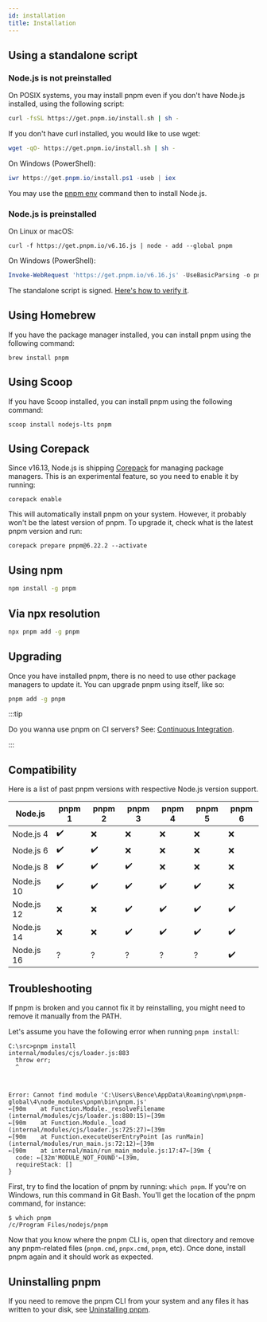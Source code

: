 ```yaml
---
id: installation
title: Installation
---
```


## Using a standalone script

### Node.js is not preinstalled

On POSIX systems, you may install pnpm even if you don't have Node.js installed, using the following script:

```sh
curl -fsSL https://get.pnpm.io/install.sh | sh -
```

If you don't have curl installed, you would like to use wget:

```sh
wget -qO- https://get.pnpm.io/install.sh | sh -
```

On Windows (PowerShell):

```powershell
iwr https://get.pnpm.io/install.ps1 -useb | iex
```

You may use the [pnpm env] command then to install Node.js.

### Node.js is preinstalled

On Linux or macOS:

```
curl -f https://get.pnpm.io/v6.16.js | node - add --global pnpm
```

On Windows (PowerShell):

```powershell
Invoke-WebRequest 'https://get.pnpm.io/v6.16.js' -UseBasicParsing -o pnpm.js; node pnpm.js add --global pnpm; Remove-Item pnpm.js
```

The standalone script is signed. [Here's how to verify it](https://github.com/pnpm/get#verifying-files).

## Using Homebrew

If you have the package manager installed, you can install pnpm using the following command:

```
brew install pnpm
```

## Using Scoop

If you have Scoop installed, you can install pnpm using the following command:

```
scoop install nodejs-lts pnpm
```

## Using Corepack

Since v16.13, Node.js is shipping [Corepack](https://nodejs.org/api/corepack.html) for managing package managers. This is an experimental feature, so you need to enable it by running:

```
corepack enable
```

This will automatically install pnpm on your system. However, it probably won't be the latest version of pnpm. To upgrade it, check what is the latest pnpm version and run:

```
corepack prepare pnpm@6.22.2 --activate
```

## Using npm

```sh
npm install -g pnpm
```

## Via npx resolution

```sh
npx pnpm add -g pnpm
```

## Upgrading

Once you have installed pnpm, there is no need to use other package managers to
update it. You can upgrade pnpm using itself, like so:

```sh
pnpm add -g pnpm
```

:::tip

Do you wanna use pnpm on CI servers? See: [Continuous Integration](./continuous-integration.md).

:::

## Compatibility

Here is a list of past pnpm versions with respective Node.js version support.

| Node.js    | pnpm 1 | pnpm 2 | pnpm 3 | pnpm 4 | pnpm 5 | pnpm 6 |
|------------|--------|--------|--------|--------|--------|--------|
| Node.js 4  | ✔️     | ❌    | ❌    | ❌     | ❌     | ❌    |
| Node.js 6  | ✔️     | ✔️    | ❌    | ❌     | ❌     | ❌    |
| Node.js 8  | ✔️     | ✔️    | ✔️    | ❌     | ❌     | ❌    |
| Node.js 10 | ✔️     | ✔️    | ✔️    | ✔️     | ✔️     | ❌    |
| Node.js 12 | ❌     | ❌    | ✔️    | ✔️     | ✔️     | ✔️    |
| Node.js 14 | ❌     | ❌    | ✔️    | ✔️     | ✔️     | ✔️    |
| Node.js 16 | ?     | ?    | ?️    | ?️     | ?️     | ✔️    |

## Troubleshooting

If pnpm is broken and you cannot fix it by reinstalling, you might need to remove it manually from the PATH.

Let's assume you have the following error when running `pnpm install`:

```
C:\src>pnpm install
internal/modules/cjs/loader.js:883
  throw err;
  ^



Error: Cannot find module 'C:\Users\Bence\AppData\Roaming\npm\pnpm-global\4\node_modules\pnpm\bin\pnpm.js'
←[90m    at Function.Module._resolveFilename (internal/modules/cjs/loader.js:880:15)←[39m
←[90m    at Function.Module._load (internal/modules/cjs/loader.js:725:27)←[39m
←[90m    at Function.executeUserEntryPoint [as runMain] (internal/modules/run_main.js:72:12)←[39m
←[90m    at internal/main/run_main_module.js:17:47←[39m {
  code: ←[32m'MODULE_NOT_FOUND'←[39m,
  requireStack: []
}
```

First, try to find the location of pnpm by running: `which pnpm`. If you're on Windows, run this command in Git Bash.
You'll get the location of the pnpm command, for instance:

```
$ which pnpm
/c/Program Files/nodejs/pnpm
```

Now that you know where the pnpm CLI is, open that directory and remove any pnpm-related files (`pnpm.cmd`, `pnpx.cmd`, `pnpm`, etc).
Once done, install pnpm again and it should work as expected.

## Uninstalling pnpm

If you need to remove the pnpm CLI from your system and any files it has written to your disk, see [Uninstalling pnpm].

[Uninstalling pnpm]: ./uninstall.md
[pnpm env]: ./cli/env.md
